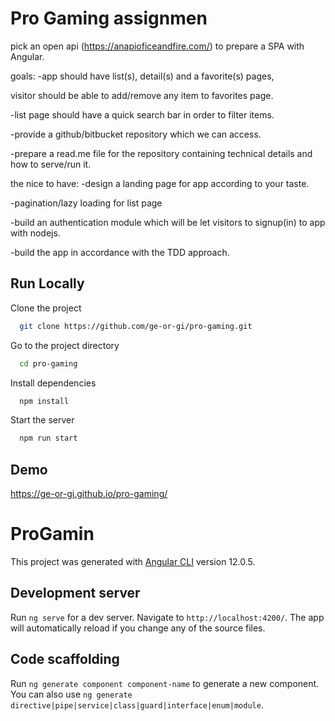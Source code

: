 # Pro Gaming assignmen

pick an open api
(https://anapioficeandfire.com/) to prepare a SPA with Angular.

goals:
-app should have list(s), detail(s) and a favorite(s) pages,

visitor should be able to add/remove any item to favorites page.

-list page should have a quick search bar in order to filter items.

-provide a github/bitbucket repository which we can access.

-prepare a read.me file for the repository containing technical details and how to serve/run it.

the nice to have:
-design a landing page for app according to your taste.

-pagination/lazy loading for list page

-build an authentication module which will be let visitors to signup(in) to app with nodejs.

-build the app in accordance with the TDD approach.


## Run Locally

Clone the project

```bash
  git clone https://github.com/ge-or-gi/pro-gaming.git
```

Go to the project directory

```bash
  cd pro-gaming
```

Install dependencies

```bash
  npm install
```

Start the server

```bash
  npm run start
```


## Demo

https://ge-or-gi.github.io/pro-gaming/

# ProGamin

This project was generated with [Angular CLI](https://github.com/angular/angular-cli) version 12.0.5.

## Development server

Run `ng serve` for a dev server. Navigate to `http://localhost:4200/`. The app will automatically reload if you change any of the source files.

## Code scaffolding

Run `ng generate component component-name` to generate a new component. You can also use `ng generate directive|pipe|service|class|guard|interface|enum|module`.


